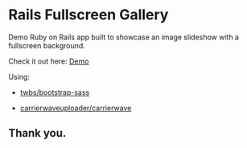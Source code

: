 # Rails Fullscreen Gallery

Demo Ruby on Rails app built to showcase an image slideshow with a fullscreen background.

Check it out here: [Demo](http://rails-fullscreen-gallery.herokuapp.com)

Using:
- [twbs/bootstrap-sass](https://github.com/twbs/bootstrap-sass)

- [carrierwaveuploader/carrierwave](https://github.com/carrierwaveuploader/carrierwave)


## Thank you.
